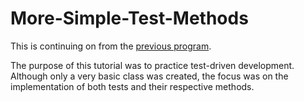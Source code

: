# More-Simple-Test-Methods
This is continuing on from the [previous program](https://github.com/Jamelas/Test-Assert.Equals).

The purpose of this tutorial was to practice test-driven development. Although only a very basic class was created, the focus was on the implementation of both tests and their respective methods.

